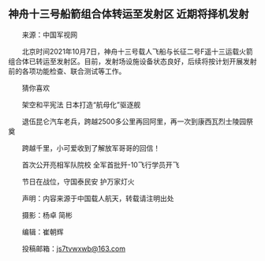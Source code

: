 ## 神舟十三号船箭组合体转运至发射区 近期将择机发射
　　来源：中国军视网

　　北京时间2021年10月7日，神舟十三号载人飞船与长征二号F遥十三运载火箭组合体已转运至发射区。目前，发射场设施设备状态良好，后续将按计划开展发射前的各项功能检查、联合测试等工作。

　　猜你喜欢

　　架空和平宪法 日本打造“航母化”驱逐舰

　　退伍昆仑汽车老兵，跨越2500多公里再回阿里，再一次到康西瓦烈士陵园祭奠

　　跨越千里，小可爱收到了解放军哥哥的回信！

　　首次公开亮相军队院校 全军首批歼-10飞行学员开飞

　　节日在战位，守国泰民安 护万家灯火

　　声明：内容来源于中国载人航天，转载请注明出处

　　摄影：杨卓 简彬

　　编辑：崔朝辉

　　投稿邮箱：js7tvwxwb@163.com

